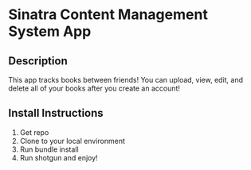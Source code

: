 # Sinatra Content Management System App

## Description

This app tracks books between friends! You can upload, view, edit, and delete all of your books after you create an account!

## Install Instructions

1. Get repo
2. Clone to your local environment
3. Run bundle install
4. Run shotgun and enjoy!
